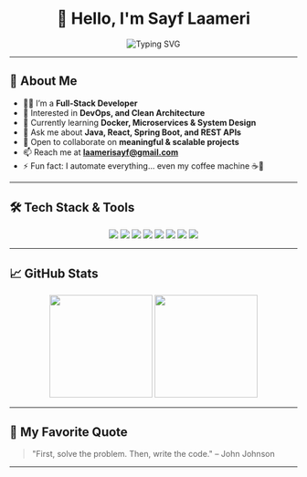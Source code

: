 <h1 align="center">👋 Hello, I'm Sayf Laameri</h1>

<p align="center">
  <img src="https://readme-typing-svg.herokuapp.com?font=Fira+Code&duration=3000&pause=1000&color=00BFFF&center=true&vCenter=true&width=440&lines=Full-Stack+Developer;Spring+Boot+%7C+React+%7C+Node.js+Lover;Passionate+about+building+cool+things!" alt="Typing SVG" />
</p>

---

## 🚀 About Me

- 👨‍💻 I’m a **Full-Stack Developer**
- 👀 Interested in **DevOps, and Clean Architecture**
- 🌱 Currently learning **Docker, Microservices & System Design**
- 💬 Ask me about **Java, React, Spring Boot, and REST APIs**
- 💞️ Open to collaborate on **meaningful & scalable projects**
- 📫 Reach me at **laamerisayf@gmail.com**
- ⚡ Fun fact: I automate everything... even my coffee machine ☕🤖

---

## 🛠️ Tech Stack & Tools

<p align="center">
  <img src="https://img.shields.io/badge/Java-ED8B00?style=for-the-badge&logo=openjdk&logoColor=white" />
  <img src="https://img.shields.io/badge/Spring_Boot-6DB33F?style=for-the-badge&logo=spring-boot&logoColor=white" />
  <img src="https://img.shields.io/badge/Node.js-339933?style=for-the-badge&logo=node.js&logoColor=white" />
  <img src="https://img.shields.io/badge/Express-000000?style=for-the-badge&logo=express&logoColor=white" />
  <img src="https://img.shields.io/badge/React-61DAFB?style=for-the-badge&logo=react&logoColor=black" />
  <img src="https://img.shields.io/badge/Tailwind_CSS-38B2AC?style=for-the-badge&logo=tailwind-css&logoColor=white" />
  <img src="https://img.shields.io/badge/MySQL-4479A1?style=for-the-badge&logo=mysql&logoColor=white" />
  <img src="https://img.shields.io/badge/Docker-2496ED?style=for-the-badge&logo=docker&logoColor=white" />
</p>

---

## 📈 GitHub Stats

<p align="center">
  <img src="https://github-readme-stats.vercel.app/api?username=LaameriSayf&show_icons=true&theme=radical" height="180"/>
  <img src="https://github-readme-streak-stats.herokuapp.com?user=LaameriSayf&theme=radical&hide_border=true" height="180"/>
</p>

---

## 🧠 My Favorite Quote

> "First, solve the problem. Then, write the code." – John Johnson

---

<!---
LaameriSayf/LaameriSayf is a ✨ special ✨ repository because its `README.md` (this file) appears on your GitHub profile.
You can click the Preview link to take a look at your changes.
--->
